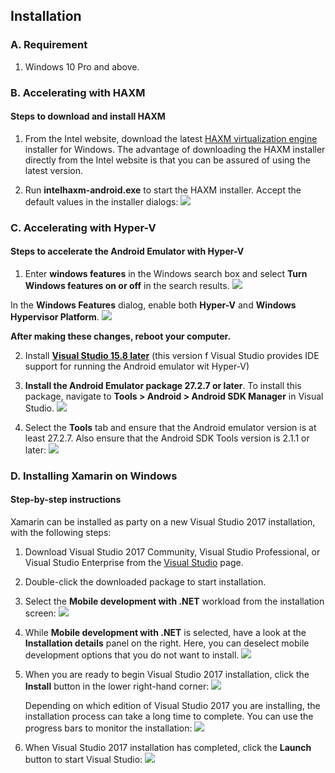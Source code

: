 ## Installation
### A. Requirement
1. Windows 10 Pro and above.

### B. Accelerating with HAXM
#### Steps to download and install HAXM
1. From the Intel website, download the latest [HAXM virtualization engine](https://software.intel.com/en-us/articles/intel-hardware-accelerated-execution-manager-intel-haxm) installer for Windows. The advantage of downloading the HAXM installer directly from the Intel website is that you can be assured of using the latest version.

2. Run **intelhaxm-android.exe** to start the HAXM installer. Accept the default values in the installer dialogs:
![](https://github.com/ceteongvanness/SP_XamarinWorkshop/blob/master/Images/A12.png)
 

### C. Accelerating with Hyper-V
#### Steps to accelerate the Android Emulator with Hyper-V
1. Enter **windows features** in the Windows search box and select **Turn Windows features on or off** in the search results.
![](https://github.com/ceteongvanness/SP_XamarinWorkshop/blob/master/Images/A8.png)

In the **Windows Features** dialog, enable both **Hyper-V** and **Windows Hypervisor Platform**.
![](https://github.com/ceteongvanness/SP_XamarinWorkshop/blob/master/Images/A9.png)

**After making these changes, reboot your computer.**

2. Install [**Visual Studio 15.8 later**](https://visualstudio.microsoft.com/vs/) (this version f Visual Studio provides IDE support for running the Android emulator wit Hyper-V)

3. **Install the Android Emulator package 27.2.7 or later**. To install this package, navigate to **Tools > Android > Android SDK Manager** in Visual Studio. 
![](https://github.com/ceteongvanness/SP_XamarinWorkshop/blob/master/Images/A10.png)

4. Select the **Tools** tab and ensure that the Android emulator version is at least 27.2.7. Also ensure that the Android SDK Tools version is 2.1.1 or later:
![](https://github.com/ceteongvanness/SP_XamarinWorkshop/blob/master/Images/A11.png)

### D.  Installing Xamarin on Windows
#### Step-by-step instructions
Xamarin can be installed as party on a new Visual Studio 2017 installation, with the following steps:
1. Download Visual Studio 2017 Community, Visual Studio Professional, or Visual Studio Enterprise from the [Visual Studio](https://visualstudio.microsoft.com/vs/) page.

2. Double-click the downloaded package to start installation.

3. Select the **Mobile development with .NET** workload from the installation screen:
![](https://github.com/ceteongvanness/SP_XamarinWorkshop/blob/master/Images/A1.png)

4. While **Mobile development with .NET** is selected, have a look at the **Installation details** panel on the right. Here, you can deselect mobile development options that you do not want to install.
![](https://github.com/ceteongvanness/SP_XamarinWorkshop/blob/master/Images/A2.png)

5. When you are ready to begin Visual Studio 2017 installation, click the **Install** button in the lower right-hand corner:
![](https://github.com/ceteongvanness/SP_XamarinWorkshop/blob/master/Images/A3.png)

	Depending on which edition of Visual Studio 2017 you are installing, the installation process can take a long time to complete. You can use the progress bars to monitor the installation:
![](https://github.com/ceteongvanness/SP_XamarinWorkshop/blob/master/Images/A4.png)

6. When Visual Studio 2017 installation has completed, click the **Launch** button to start Visual Studio:
![](https://github.com/ceteongvanness/SP_XamarinWorkshop/blob/master/Images/A5.png)


